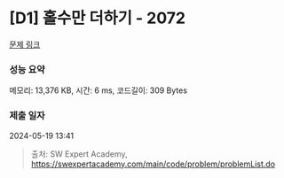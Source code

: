 # [D1] 홀수만 더하기 - 2072 

[문제 링크](https://swexpertacademy.com/main/code/problem/problemDetail.do?contestProbId=AV5QSEhaA5sDFAUq) 

### 성능 요약

메모리: 13,376 KB, 시간: 6 ms, 코드길이: 309 Bytes

### 제출 일자

2024-05-19 13:41



> 출처: SW Expert Academy, https://swexpertacademy.com/main/code/problem/problemList.do